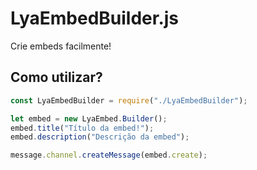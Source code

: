 # LyaEmbedBuilder.js
Crie embeds facilmente!

## Como utilizar?

```js
const LyaEmbedBuilder = require("./LyaEmbedBuilder");

let embed = new LyaEmbed.Builder();
embed.title("Título da embed!");
embed.description("Descrição da embed");

message.channel.createMessage(embed.create);
```
